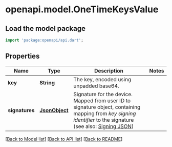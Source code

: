 # openapi.model.OneTimeKeysValue

## Load the model package
```dart
import 'package:openapi/api.dart';
```

## Properties
Name | Type | Description | Notes
------------ | ------------- | ------------- | -------------
**key** | **String** | The key, encoded using unpadded base64. | 
**signatures** | [**JsonObject**](.md) | Signature for the device. Mapped from user ID to signature object, containing mapping from _key signing identifier_ to the signature (see also: [Signing JSON](https://spec.matrix.org/v1.13/appendices/#signing-json)) | 

[[Back to Model list]](../README.md#documentation-for-models) [[Back to API list]](../README.md#documentation-for-api-endpoints) [[Back to README]](../README.md)



